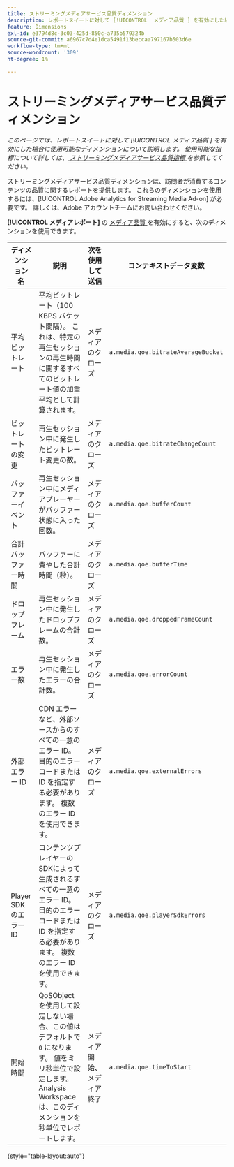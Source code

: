 ```yaml
---
title: ストリーミングメディアサービス品質ディメンション
description: レポートスイートに対して [!UICONTROL  メディア品質 ] を有効にした場合に使用可能なディメンション。
feature: Dimensions
exl-id: e3794d8c-3c03-425d-850c-a735b579324b
source-git-commit: a6967c7d4e1dca5491f13beccaa797167b503d6e
workflow-type: tm+mt
source-wordcount: '309'
ht-degree: 1%

---
```


# ストリーミングメディアサービス品質ディメンション

*このページでは、レポートスイートに対して [!UICONTROL  メディア品質 ] を有効にした場合に使用可能なディメンションについて説明します。 使用可能な指標について詳しくは、[ ストリーミングメディアサービス品質指標 ](../metrics/sm-quality.md) を参照してください。*

ストリーミングメディアサービス品質ディメンションは、訪問者が消費するコンテンツの品質に関するレポートを提供します。 これらのディメンションを使用するには、[!UICONTROL Adobe Analytics for Streaming Media Ad-on] が必要です。 詳しくは、Adobe アカウントチームにお問い合わせください。

**[!UICONTROL メディアレポート]** の [ メディア品質 ](/help/admin/tools/manage-rs/edit-settings/media-management.md) を有効にすると、次のディメンションを使用できます。

| ディメンション名 | 説明 | 次を使用して送信 | コンテキストデータ変数 |
| --- | --- | --- | --- |
| 平均ビットレート | 平均ビットレート（100 KBPS バケット間隔）。 これは、特定の再生セッションの再生時間に関するすべてのビットレート値の加重平均として計算されます。 | メディアのクローズ | `a.media.qoe.bitrateAverageBucket` |
| ビットレートの変更 | 再生セッション中に発生したビットレート変更の数。 | メディアのクローズ | `a.media.qoe.bitrateChangeCount` |
| バッファーイベント | 再生セッション中にメディアプレーヤーがバッファー状態に入った回数。 | メディアのクローズ | `a.media.qoe.bufferCount` |
| 合計バッファー時間 | バッファーに費やした合計時間（秒）。 | メディアのクローズ | `a.media.qoe.bufferTime` |
| ドロップフレーム | 再生セッション中に発生したドロップフレームの合計数。 | メディアのクローズ | `a.media.qoe.droppedFrameCount` |
| エラー数 | 再生セッション中に発生したエラーの合計数。 | メディアのクローズ | `a.media.qoe.errorCount` |
| 外部エラー ID | CDN エラーなど、外部ソースからのすべての一意のエラー ID。 目的のエラーコードまたは ID を指定する必要があります。 複数のエラー ID を使用できます。 | メディアのクローズ | `a.media.qoe.externalErrors` |
| Player SDKのエラー ID | コンテンツプレイヤーのSDKによって生成されるすべての一意のエラー ID。 目的のエラーコードまたは ID を指定する必要があります。 複数のエラー ID を使用できます。 | メディアのクローズ | `a.media.qoe.playerSdkErrors` |
| 開始時間 | QoSObject を使用して設定しない場合、この値はデフォルトで `0` になります。 値をミリ秒単位で設定します。 Analysis Workspaceは、このディメンションを秒単位でレポートします。 | メディア開始、メディア終了 | `a.media.qoe.timeToStart` |

{style="table-layout:auto"}
